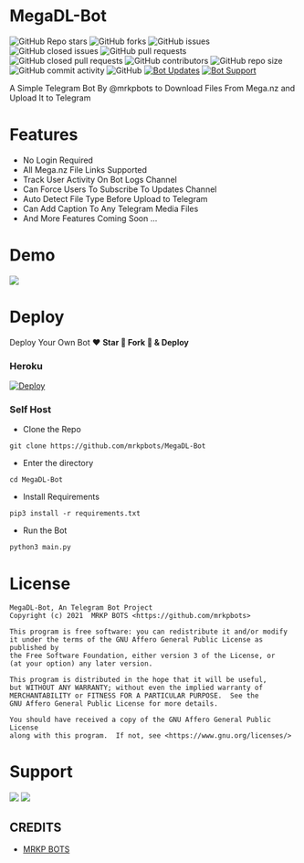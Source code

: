 # MegaDL-Bot
![GitHub Repo stars](https://img.shields.io/github/stars/mrkpbots/MegaDL-Bot?color=blue&style=flat)
![GitHub forks](https://img.shields.io/github/forks/mrkpbots/MegaDL-Bot?color=green&style=flat)
![GitHub issues](https://img.shields.io/github/issues/mrkpbots/MegaDL-Bot)
![GitHub closed issues](https://img.shields.io/github/issues-closed/mrkpbots/MegaDL-Bot)
![GitHub pull requests](https://img.shields.io/github/issues-pr/mrkpbots/MegaDL-Bot)
![GitHub closed pull requests](https://img.shields.io/github/issues-pr-closed/mrkpbots/MegaDL-Bot)
![GitHub contributors](https://img.shields.io/github/contributors/mrkpbots/MegaDL-Bot?style=flat)
![GitHub repo size](https://img.shields.io/github/repo-size/mrkpbots/MegaDL-Bot?color=red)
![GitHub commit activity](https://img.shields.io/github/commit-activity/m/mrkpbots/MegaDL-Bot)
![GitHub](https://img.shields.io/github/license/mrkpbots/MegaDL-Bot)
[![Bot Updates](https://img.shields.io/badge/MegaDL-Bot%20Updates-blue)](https://t.me/mrkpbots)
[![Bot Support](https://img.shields.io/badge/MegaDL-Bot%20Support%20Group-blue)](https://t.me/mrkphelp)

A Simple Telegram Bot By @mrkpbots to Download Files From Mega.nz and Upload It to Telegram

# Features
- No Login Required
- All Mega.nz File Links Supported
- Track User Activity On Bot Logs Channel
- Can Force Users To Subscribe To Updates Channel
- Auto Detect File Type Before Upload to Telegram
- Can Add Caption To Any Telegram Media Files
- And More Features Coming Soon ...

# Demo 
<a href="https://youtube.com/channel/UCKcntT2R8QNJaRwhnQIgRfA"><img src="https://img.shields.io/badge/MegaDL_Bot-2cb6e0?style=for-the-badge&logo=telegram&logoColor=white"></a>

# Deploy
Deploy Your Own Bot ♥️ **Star 🌟 Fork 🍴 & Deploy**

### Heroku
[![Deploy](https://www.herokucdn.com/deploy/button.svg)](https://heroku.com/deploy)

### Self Host

- Clone the Repo
```
git clone https://github.com/mrkpbots/MegaDL-Bot
```
- Enter the directory
```
cd MegaDL-Bot
```
- Install Requirements
```
pip3 install -r requirements.txt
```
- Run the Bot
```
python3 main.py
```

# License
```
MegaDL-Bot, An Telegram Bot Project
Copyright (c) 2021  MRKP BOTS <https://github.com/mrkpbots>

This program is free software: you can redistribute it and/or modify
it under the terms of the GNU Affero General Public License as published by
the Free Software Foundation, either version 3 of the License, or
(at your option) any later version.

This program is distributed in the hope that it will be useful,
but WITHOUT ANY WARRANTY; without even the implied warranty of
MERCHANTABILITY or FITNESS FOR A PARTICULAR PURPOSE.  See the
GNU Affero General Public License for more details.

You should have received a copy of the GNU Affero General Public License
along with this program.  If not, see <https://www.gnu.org/licenses/>
```

# Support 
<a href="https://t.me/mrkphelp"><img src="https://img.shields.io/badge/Support_Group-2cb6e0?style=for-the-badge&logo=telegram&logoColor=white"></a> <a href="https://t.me/mrkpbots"><img src="https://img.shields.io/badge/Updates_Channel-2cb6e0?style=for-the-badge&logo=telegram&logoColor=white"></a>

## CREDITS

- [MRKP BOTS](https://github.com/mrkpbots)

